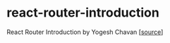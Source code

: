 # react-router-introduction
React Router Introduction by Yogesh Chavan [[source](https://yogeshchavan.podia.com/courses/react-router-introduction/)]
